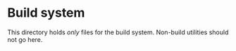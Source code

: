 # Build system

This directory holds _only_ files for the build system.  Non-build utilities should not go here.
